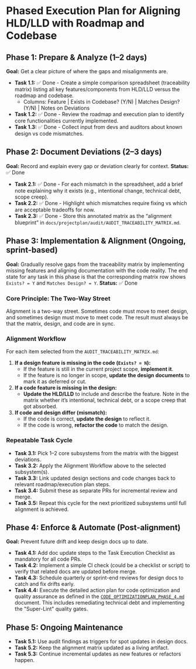 # Phased Execution Plan for Aligning HLD/LLD with Roadmap and Codebase

## Phase 1: Prepare & Analyze (1–2 days)

**Goal:** Get a clear picture of where the gaps and misalignments are.

- **Task 1.1:** ✅ Done - Create a simple comparison spreadsheet (traceability matrix) listing all key features/components from HLD/LLD versus the roadmap and codebase.
  - Columns: Feature | Exists in Codebase? (Y/N) | Matches Design? (Y/N) | Notes on Deviations
- **Task 1.2:** ✅ Done - Review the roadmap and execution plan to identify core functionalities currently implemented.
- **Task 1.3:** ✅ Done - Collect input from devs and auditors about known design vs code mismatches.

## Phase 2: Document Deviations (2–3 days)

**Goal:** Record and explain every gap or deviation clearly for context.
**Status:** ✅ Done

- **Task 2.1:** ✅ Done - For each mismatch in the spreadsheet, add a brief note explaining why it exists (e.g., intentional change, technical debt, scope creep).
- **Task 2.2:** ✅ Done - Highlight which mismatches require fixing vs which are acceptable tradeoffs for now.
- **Task 2.3:** ✅ Done - Store this annotated matrix as the “alignment blueprint” in `docs/projectplan/audit/AUDIT_TRACEABILITY_MATRIX.md`.

## Phase 3: Implementation & Alignment (Ongoing, sprint-based)

**Goal:** Gradually resolve gaps from the traceability matrix by implementing missing features and aligning documentation with the code reality. The end state for any task in this phase is that the corresponding matrix row shows `Exists? = Y` and `Matches Design? = Y`.
**Status:** ✅ Done

### Core Principle: The Two-Way Street
Alignment is a two-way street. Sometimes code must move to meet design, and sometimes design must move to meet code. The result must always be that the matrix, design, and code are in sync.

### Alignment Workflow
For each item selected from the `AUDIT_TRACEABILITY_MATRIX.md`:

1.  **If a design feature is missing in the code (`Exists? = N`):**
    *   If the feature is still in the current project scope, **implement it**.
    *   If the feature is no longer in scope, **update the design documents** to mark it as deferred or cut.
2.  **If a code feature is missing in the design:**
    *   **Update the HLD/LLD** to include and describe the feature. Note in the matrix whether it’s intentional, technical debt, or a scope creep that got absorbed.
3.  **If code and design differ (mismatch):**
    *   If the code is correct, **update the design** to reflect it.
    *   If the code is wrong, **refactor the code** to match the design.

### Repeatable Task Cycle
- **Task 3.1:** Pick 1–2 core subsystems from the matrix with the biggest deviations.
- **Task 3.2:** Apply the Alignment Workflow above to the selected subsystem(s).
- **Task 3.3:** Link updated design sections and code changes back to relevant roadmap/execution plan steps.
- **Task 3.4:** Submit these as separate PRs for incremental review and merge.
- **Task 3.5:** Repeat this cycle for the next prioritized subsystems until full alignment is achieved.

## Phase 4: Enforce & Automate (Post-alignment)

**Goal:** Prevent future drift and keep design docs up to date.

- **Task 4.1:** Add doc update steps to the Task Execution Checklist as mandatory for all code PRs.
- **Task 4.2:** Implement a simple CI check (could be a checklist or script) to verify that related docs are updated before merge.
- **Task 4.3:** Schedule quarterly or sprint-end reviews for design docs to catch and fix drifts early.
- **Task 4.4:** Execute the detailed action plan for code optimization and quality assurance as defined in the [`CODE_OPTIMIZATIONPLAN_PHASE_4.md`](./CODE_OPTIMIZATIONPLAN_PHASE_4.md) document. This includes remediating technical debt and implementing the "Super-Lint" quality gates.

## Phase 5: Ongoing Maintenance

- **Task 5.1:** Use audit findings as triggers for spot updates in design docs.
- **Task 5.2:** Keep the alignment matrix updated as a living artifact.
- **Task 5.3:** Continue incremental updates as new features or refactors happen.
